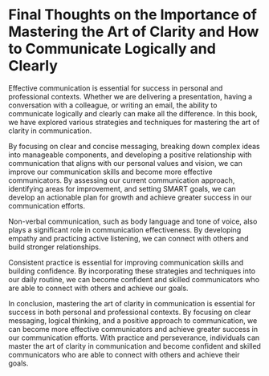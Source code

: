 Final Thoughts on the Importance of Mastering the Art of Clarity and How to Communicate Logically and Clearly
=========================================================================================================================

Effective communication is essential for success in personal and professional contexts. Whether we are delivering a presentation, having a conversation with a colleague, or writing an email, the ability to communicate logically and clearly can make all the difference. In this book, we have explored various strategies and techniques for mastering the art of clarity in communication.

By focusing on clear and concise messaging, breaking down complex ideas into manageable components, and developing a positive relationship with communication that aligns with our personal values and vision, we can improve our communication skills and become more effective communicators. By assessing our current communication approach, identifying areas for improvement, and setting SMART goals, we can develop an actionable plan for growth and achieve greater success in our communication efforts.

Non-verbal communication, such as body language and tone of voice, also plays a significant role in communication effectiveness. By developing empathy and practicing active listening, we can connect with others and build stronger relationships.

Consistent practice is essential for improving communication skills and building confidence. By incorporating these strategies and techniques into our daily routine, we can become confident and skilled communicators who are able to connect with others and achieve our goals.

In conclusion, mastering the art of clarity in communication is essential for success in both personal and professional contexts. By focusing on clear messaging, logical thinking, and a positive approach to communication, we can become more effective communicators and achieve greater success in our communication efforts. With practice and perseverance, individuals can master the art of clarity in communication and become confident and skilled communicators who are able to connect with others and achieve their goals.
